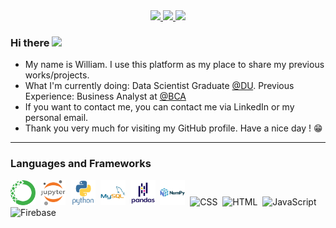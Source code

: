 <div id="badges" align="center">
  <a href="your-linkedin-URL">
    <img src="https://img.shields.io/badge/LinkedIn-blue?logo=linkedin&logoColor=white&style=for-the-badge"/>
  </a>
  <a href="https://www.kaggle.com/williamtandio">
    <img src="https://img.shields.io/badge/Kaggle-4EB8F9?logo=kaggle&logoColor=blue&style=for-the-badge"/>
  </a>
  <a href="mailto:wtwilley17@gmail.com">
    <img src="https://img.shields.io/badge/Gmail-red?logo=gmail&logoColor=white&style=for-the-badge"/>
  </a>
</div>


### Hi there <img src="https://em-content.zobj.net/source/noto-emoji-animations/344/waving-hand_1f44b.gif" width="30">
- My name is William. I use this platform as my place to share my previous works/projects.
- What I'm currently doing: Data Scientist Graduate [@DU](https://www.du.edu/). Previous Experience: Business Analyst at [@BCA](https://www.bca.co.id)
- If you want to contact me, you can contact me via LinkedIn or my personal email.
- Thank you very much for visiting my GitHub profile. Have a nice day ! 😁

***
### Languages and Frameworks
<div>
  <img src="https://github.com/devicons/devicon/blob/master/icons/anaconda/anaconda-original.svg" title="Java" alt="Java" width="40" height="40"/>&nbsp;
  <img src="https://github.com/devicons/devicon/blob/master/icons/jupyter/jupyter-original-wordmark.svg" title="React" alt="React" width="40" height="40"/>&nbsp;
  <img src="https://github.com/devicons/devicon/blob/master/icons/python/python-original-wordmark.svg" title="Spring" alt="Spring" width="40" height="40"/>&nbsp;
  <img src="https://github.com/devicons/devicon/blob/master/icons/mysql/mysql-original-wordmark.svg" title="Material UI" alt="Material UI" width="40" height="40"/>&nbsp;
  <img src="https://github.com/devicons/devicon/blob/master/icons/pandas/pandas-original-wordmark.svg" title="Flutter" alt="Flutter" width="40" height="40"/>&nbsp;
  <img src="https://github.com/devicons/devicon/blob/master/icons/numpy/numpy-original-wordmark.svg" title="Redux" alt="Redux " width="40" height="40"/>&nbsp;
  <img src="https://upload.wikimedia.org/wikipedia/commons/0/05/Scikit_learn_logo_small.svg"  title="CSS3" alt="CSS" width="40" height="40"/>&nbsp;
  <img src="https://scipy.org/images/logo.svg" title="HTML5" alt="HTML" width="40" height="40"/>&nbsp;
  <img src="https://seaborn.pydata.org/_images/logo-tall-lightbg.svg" title="JavaScript" alt="JavaScript" width="40" height="40"/>&nbsp;
  <img src="https://matplotlib.org/3.1.0/_static/logo2.png" title="Matplotlib" alt="Firebase" width="80" height="40"/>&nbsp;
</div>


